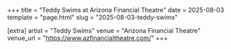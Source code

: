 +++
title = "Teddy Swims at Arizona Financial Theatre"
date = 2025-08-03
template = "page.html"
slug = "2025-08-03-teddy-swims"

[extra]
artist = "Teddy Swims"
venue = "Arizona Financial Theatre"
venue_url = "https://www.azfinancialtheatre.com/"
+++
